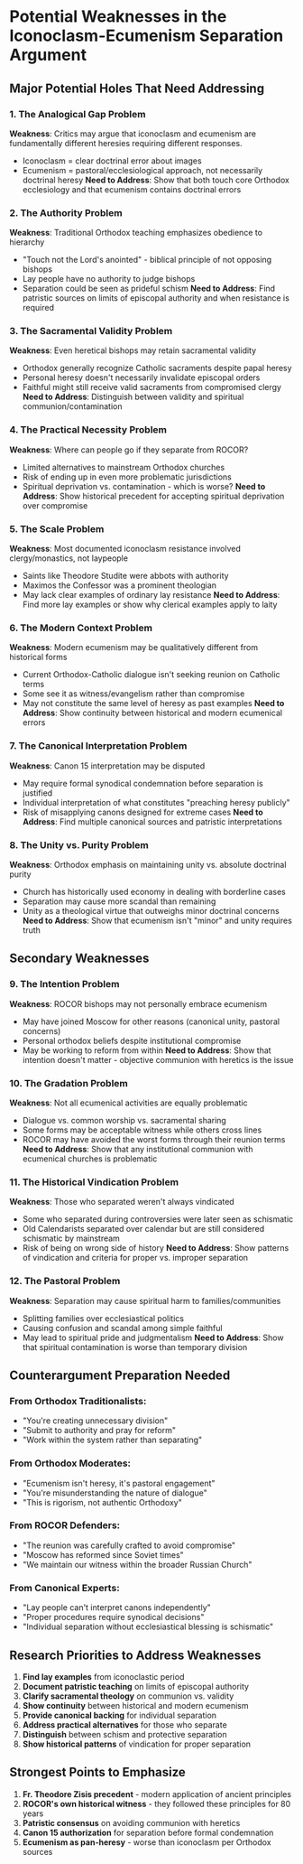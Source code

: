 # Potential Weaknesses in the Iconoclasm-Ecumenism Separation Argument

## Major Potential Holes That Need Addressing

### 1. **The Analogical Gap Problem**
**Weakness**: Critics may argue that iconoclasm and ecumenism are fundamentally different heresies requiring different responses.
- Iconoclasm = clear doctrinal error about images
- Ecumenism = pastoral/ecclesiological approach, not necessarily doctrinal heresy
**Need to Address**: Show that both touch core Orthodox ecclesiology and that ecumenism contains doctrinal errors

### 2. **The Authority Problem**
**Weakness**: Traditional Orthodox teaching emphasizes obedience to hierarchy
- "Touch not the Lord's anointed" - biblical principle of not opposing bishops
- Lay people have no authority to judge bishops
- Separation could be seen as prideful schism
**Need to Address**: Find patristic sources on limits of episcopal authority and when resistance is required

### 3. **The Sacramental Validity Problem**
**Weakness**: Even heretical bishops may retain sacramental validity
- Orthodox generally recognize Catholic sacraments despite papal heresy
- Personal heresy doesn't necessarily invalidate episcopal orders
- Faithful might still receive valid sacraments from compromised clergy
**Need to Address**: Distinguish between validity and spiritual communion/contamination

### 4. **The Practical Necessity Problem**
**Weakness**: Where can people go if they separate from ROCOR?
- Limited alternatives to mainstream Orthodox churches
- Risk of ending up in even more problematic jurisdictions
- Spiritual deprivation vs. contamination - which is worse?
**Need to Address**: Show historical precedent for accepting spiritual deprivation over compromise

### 5. **The Scale Problem**
**Weakness**: Most documented iconoclasm resistance involved clergy/monastics, not laypeople
- Saints like Theodore Studite were abbots with authority
- Maximos the Confessor was a prominent theologian
- May lack clear examples of ordinary lay resistance
**Need to Address**: Find more lay examples or show why clerical examples apply to laity

### 6. **The Modern Context Problem**
**Weakness**: Modern ecumenism may be qualitatively different from historical forms
- Current Orthodox-Catholic dialogue isn't seeking reunion on Catholic terms
- Some see it as witness/evangelism rather than compromise
- May not constitute the same level of heresy as past examples
**Need to Address**: Show continuity between historical and modern ecumenical errors

### 7. **The Canonical Interpretation Problem**
**Weakness**: Canon 15 interpretation may be disputed
- May require formal synodical condemnation before separation is justified
- Individual interpretation of what constitutes "preaching heresy publicly"
- Risk of misapplying canons designed for extreme cases
**Need to Address**: Find multiple canonical sources and patristic interpretations

### 8. **The Unity vs. Purity Problem**
**Weakness**: Orthodox emphasis on maintaining unity vs. absolute doctrinal purity
- Church has historically used economy in dealing with borderline cases
- Separation may cause more scandal than remaining
- Unity as a theological virtue that outweighs minor doctrinal concerns
**Need to Address**: Show that ecumenism isn't "minor" and unity requires truth

## Secondary Weaknesses

### 9. **The Intention Problem**
**Weakness**: ROCOR bishops may not personally embrace ecumenism
- May have joined Moscow for other reasons (canonical unity, pastoral concerns)
- Personal orthodox beliefs despite institutional compromise
- May be working to reform from within
**Need to Address**: Show that intention doesn't matter - objective communion with heretics is the issue

### 10. **The Gradation Problem**
**Weakness**: Not all ecumenical activities are equally problematic
- Dialogue vs. common worship vs. sacramental sharing
- Some forms may be acceptable witness while others cross lines
- ROCOR may have avoided the worst forms through their reunion terms
**Need to Address**: Show that any institutional communion with ecumenical churches is problematic

### 11. **The Historical Vindication Problem**
**Weakness**: Those who separated weren't always vindicated
- Some who separated during controversies were later seen as schismatic
- Old Calendarists separated over calendar but are still considered schismatic by mainstream
- Risk of being on wrong side of history
**Need to Address**: Show patterns of vindication and criteria for proper vs. improper separation

### 12. **The Pastoral Problem**
**Weakness**: Separation may cause spiritual harm to families/communities
- Splitting families over ecclesiastical politics
- Causing confusion and scandal among simple faithful
- May lead to spiritual pride and judgmentalism
**Need to Address**: Show that spiritual contamination is worse than temporary division

## Counterargument Preparation Needed

### From Orthodox Traditionalists:
- "You're creating unnecessary division"
- "Submit to authority and pray for reform"
- "Work within the system rather than separating"

### From Orthodox Moderates:
- "Ecumenism isn't heresy, it's pastoral engagement"
- "You're misunderstanding the nature of dialogue"
- "This is rigorism, not authentic Orthodoxy"

### From ROCOR Defenders:
- "The reunion was carefully crafted to avoid compromise"
- "Moscow has reformed since Soviet times"
- "We maintain our witness within the broader Russian Church"

### From Canonical Experts:
- "Lay people can't interpret canons independently"
- "Proper procedures require synodical decisions"
- "Individual separation without ecclesiastical blessing is schismatic"

## Research Priorities to Address Weaknesses

1. **Find lay examples** from iconoclastic period
2. **Document patristic teaching** on limits of episcopal authority  
3. **Clarify sacramental theology** on communion vs. validity
4. **Show continuity** between historical and modern ecumenism
5. **Provide canonical backing** for individual separation
6. **Address practical alternatives** for those who separate
7. **Distinguish** between schism and protective separation
8. **Show historical patterns** of vindication for proper separation

## Strongest Points to Emphasize

1. **Fr. Theodore Zisis precedent** - modern application of ancient principles
2. **ROCOR's own historical witness** - they followed these principles for 80 years
3. **Patristic consensus** on avoiding communion with heretics
4. **Canon 15 authorization** for separation before formal condemnation
5. **Ecumenism as pan-heresy** - worse than iconoclasm per Orthodox sources